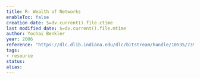 ```yaml
---
title: R- Wealth of Networks
enableToc: false
creation date: $=dv.current().file.ctime
last modified date: $=dv.current().file.mtime
author: Yochai Benkler
year: 2006
reference: "https://dlc.dlib.indiana.edu/dlc/bitstream/handle/10535/7396/Wealth-of-Networks.pdf?sequence=1"
tags:
- resource
status: 
alias: 
---
```



